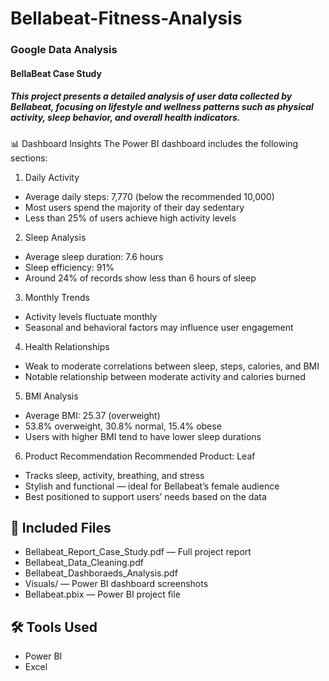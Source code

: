 # Bellabeat-Fitness-Analysis


###  Google Data Analysis


 #### BellaBeat Case Study    


##### This project presents a detailed analysis of user data collected by Bellabeat, focusing on lifestyle and wellness patterns such as physical activity, sleep behavior, and overall health indicators.
 📊 Dashboard Insights
The Power BI dashboard includes the following sections:

 1. Daily Activity
- Average daily steps: 7,770 (below the recommended 10,000)
- Most users spend the majority of their day sedentary
- Less than 25% of users achieve high activity levels

 2. Sleep Analysis
- Average sleep duration: 7.6 hours
- Sleep efficiency: 91%
- Around 24% of records show less than 6 hours of sleep

 3. Monthly Trends
- Activity levels fluctuate monthly
- Seasonal and behavioral factors may influence user engagement

 4. Health Relationships
- Weak to moderate correlations between sleep, steps, calories, and BMI
- Notable relationship between moderate activity and calories burned

 5. BMI Analysis
- Average BMI: 25.37 (overweight)
- 53.8% overweight, 30.8% normal, 15.4% obese
- Users with higher BMI tend to have lower sleep durations

 6. Product Recommendation
Recommended Product: Leaf
- Tracks sleep, activity, breathing, and stress
- Stylish and functional — ideal for Bellabeat’s female audience
- Best positioned to support users’ needs based on the data

## 📂 Included Files
- Bellabeat_Report_Case_Study.pdf — Full project report
- Bellabeat_Data_Cleaning.pdf
- Bellabeat_Dashboraeds_Analysis.pdf
- Visuals/ — Power BI dashboard screenshots
- Bellabeat.pbix  — Power BI project file

## 🛠 Tools Used
- Power BI
- Excel
